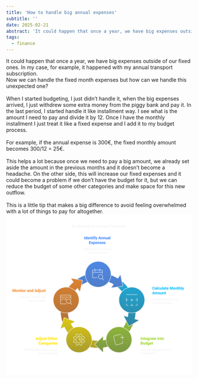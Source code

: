 ```yaml
---
title: 'How to handle big annual expenses'
subtitle: ''
date: 2025-02-21
abstract: 'It could happen that once a year, we have big expenses outside of our fixed ones, how can we handle it?'
tags:
  - finance
---
```


It could happen that once a year, we have big expenses outside of our fixed ones. In my case, for example, it happened with my annual transport subscription.</br>
Now we can handle the fixed month expenses but how can we handle this unexpected one?
</br>
</br>
When I started budgeting, I just didn’t handle it, when the big expenses arrived, I just withdrew some extra money from the piggy bank and pay it. In the last period, I started handle it like installment way. I see what is the amount I need to pay and divide it by 12. Once I have the monthly installment I just treat it like a fixed expense and I add it to my budget process.
</br>
</br>
For example, if the annual expense is 300€, the fixed monthly amount becomes 300/12 = 25€.
</br>
</br>
This helps a lot because once we need to pay a big amount, we already set aside the amount in the previous months and it doesn’t become a headache. On the other side, this will increase our fixed expenses and it could become a problem if we don’t have the budget for it, but we can reduce the budget of some other categories and make space for this new outflow.
</br>
</br>
This is a little tip that makes a big difference to avoid feeling overwhelmed with a lot of things to pay for altogether.
</br>
![How to handle big annual expenses](../../assets/big-annual-expenses.png)
